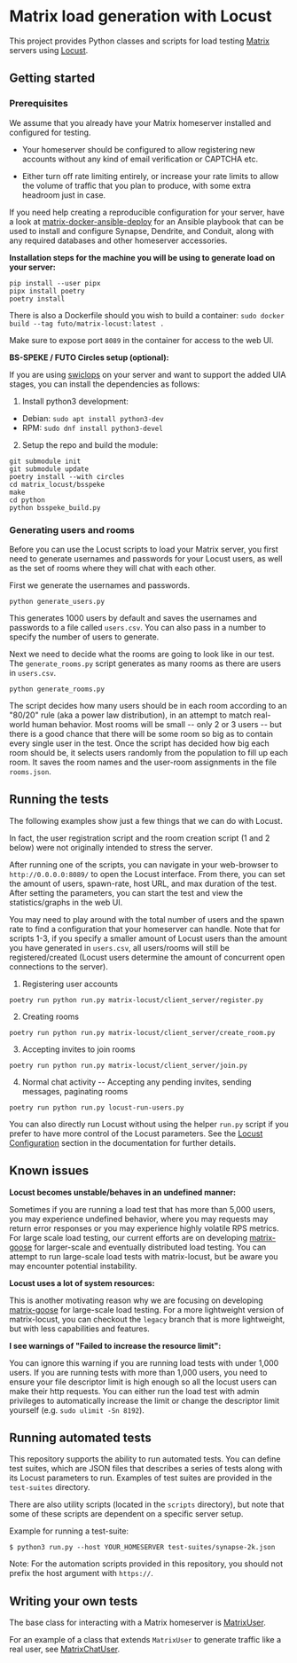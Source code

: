 # Matrix load generation with Locust

This project provides Python classes and scripts for load testing
[Matrix](https://matrix.org/) servers using [Locust](https://locust.io/).

## Getting started

### Prerequisites

We assume that you already have your Matrix homeserver installed and
configured for testing.

* Your homeserver should be configured to allow registering new accounts
  without any kind of email verification or CAPTCHA etc.

* Either turn off rate limiting entirely, or increase your rate limits
  to allow the volume of traffic that you plan to produce, with some
  extra headroom just in case.

If you need help creating a reproducible configuration for your server,
have a look at [matrix-docker-ansible-deploy](https://github.com/spantaleev/matrix-docker-ansible-deploy)
for an Ansible playbook that can be used to install and configure Synapse,
Dendrite, and Conduit, along with any required databases and other
homeserver accessories.

**Installation steps for the machine you will be using to generate load on your
server:**
```console
pip install --user pipx
pipx install poetry
poetry install
```

There is also a Dockerfile should you wish to build a container:
```sudo docker build --tag futo/matrix-locust:latest .```

Make sure to expose port `8089` in the container for access to the web UI.

**BS-SPEKE / FUTO Circles setup (optional):**

If you are using [swiclops](https://gitlab.futo.org/cvwright/swiclops) on your
server and want to support the added UIA stages, you can install the
dependencies as follows:
1. Install python3 development:
  * Debian: `sudo apt install python3-dev`
  * RPM: `sudo dnf install python3-devel`
2. Setup the repo and build the module:
```console
git submodule init
git submodule update
poetry install --with circles
cd matrix_locust/bsspeke
make
cd python
python bsspeke_build.py
```

### Generating users and rooms

Before you can use the Locust scripts to load your Matrix server, you
first need to generate usernames and passwords for your Locust users,
as well as the set of rooms where they will chat with each other.

First we generate the usernames and passwords.

```console
python generate_users.py
```

This generates 1000 users by default and saves the usernames and passwords to
a file called `users.csv`. You can also pass in a number to specify the number
of users to generate.

Next we need to decide what the rooms are going to look like in our test.
The `generate_rooms.py` script generates as many rooms as there are users
in `users.csv`.

```console
python generate_rooms.py
```

The script decides how many users should be in each room according to an "80/20"
rule (aka a power law distribution), in an attempt to match real-world
human behavior.
Most rooms will be small -- only 2 or 3 users -- but there is a good
chance that there will be some room so big as to contain every single
user in the test.
Once the script has decided how big each room should be, it selects users
randomly from the population to fill up each room.
It saves the room names and the user-room assignments in the file `rooms.json`.

## Running the tests

The following examples show just a few things that we can do with Locust.

In fact, the user registration script and the room creation script (1 and 2 below)
were not originally intended to stress the server.

After running one of the scripts, you can navigate in your web-browser to
`http://0.0.0.0:8089/` to open the Locust interface. From there, you can set
the amount of users, spawn-rate, host URL, and max duration of the test. After
setting the parameters, you can start the test and view the statistics/graphs
in the web UI.

You may need to play around with the total number of users and the spawn rate
to find a configuration that your homeserver can handle. Note that for scripts
1-3, if you specify a smaller amount of Locust users than the amount you have
generated in `users.csv`, all users/rooms will still be registered/created
(Locust users determine the amount of concurrent open connections to the
server).

1. Registering user accounts

```console
poetry run python run.py matrix-locust/client_server/register.py
```

2. Creating rooms

```console
poetry run python run.py matrix-locust/client_server/create_room.py
```

3. Accepting invites to join rooms

```console
poetry run python run.py matrix-locust/client_server/join.py
```

4. Normal chat activity -- Accepting any pending invites, sending messages, paginating rooms

```console
poetry run python run.py locust-run-users.py
```

You can also directly run Locust without using the helper `run.py` script
if you prefer to have more control of the Locust parameters. See the
[Locust Configuration](https://docs.locust.io/en/stable/configuration.html)
section in the documentation for further details.

## Known issues

**Locust becomes unstable/behaves in an undefined manner:**

Sometimes if you are running a load test that has more than 5,000 users, you
may experience undefined behavior, where you may requests may return error
responses or you may experience highly volatile RPS metrics. For large scale
load testing, our current efforts are on developing
[matrix-goose](https://gitlab.futo.org/load-testing/matrix-goose) for
larger-scale and eventually distributed load testing. You can attempt to run
large-scale load tests with matrix-locust, but be aware you may encounter
potential instability.

**Locust uses a lot of system resources:**

This is another motivating reason why we are focusing on developing
[matrix-goose](https://gitlab.futo.org/load-testing/matrix-goose) for
large-scale load testing. For a more lightweight version of matrix-locust,
you can checkout the `legacy` branch that is more lightweight, but with less
capabilities and features.

**I see warnings of "Failed to increase the resource limit":**

You can ignore this warning if you are running load tests with under 1,000
users. If you are running tests with more than 1,000 users, you need to ensure
your file descriptor limit is high enough so all the locust users can make
their http requests. You can either run the load test with admin privileges
to automatically increase the limit or change the descriptor limit yourself
(e.g. `sudo ulimit -Sn 8192`).


## Running automated tests

This repository supports the ability to run automated tests. You can define
test suites, which are JSON files that describes a series of tests along with
its Locust parameters to run. Examples of test suites are provided in the
`test-suites` directory.

There are also utility scripts (located in the `scripts` directory), but note
that some of these scripts are dependent on a specific server setup.

Example for running a test-suite:

```console
$ python3 run.py --host YOUR_HOMESERVER test-suites/synapse-2k.json
```

Note: For the automation scripts provided in this repository, you should not
prefix the host argument with `https://`.

## Writing your own tests

The base class for interacting with a Matrix homeserver is [MatrixUser](./matrixuser.py).

For an example of a class that extends `MatrixUser` to generate traffic
like a real user, see [MatrixChatUser](./matrixchatuser.py).
